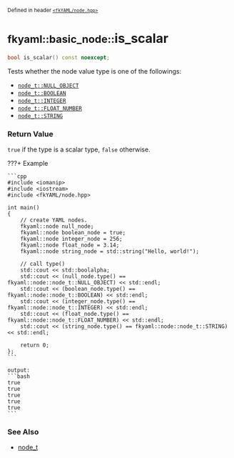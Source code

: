 <small>Defined in header [`<fkYAML/node.hpp>`](https://github.com/fktn-k/fkYAML/blob/develop/include/fkYAML/node.hpp)</small>

# <small>fkyaml::basic_node::</small>is_scalar

```cpp
bool is_scalar() const noexcept;
```

Tests whether the node value type is one of the followings:  
* [`node_t::NULL_OBJECT`](node_t.md)
* [`node_t::BOOLEAN`](node_t.md)
* [`node_t::INTEGER`](node_t.md)
* [`node_t::FLOAT_NUMBER`](node_t.md)
* [`node_t::STRING`](node_t.md)

### **Return Value**

`true` if the type is a scalar type, `false` otherwise.  

???+ Example

    ```cpp
    #include <iomanip>
    #include <iostream>
    #include <fkYAML/node.hpp>

    int main()
    {
        // create YAML nodes.
        fkyaml::node null_node;
        fkyaml::node boolean_node = true;
        fkyaml::node integer_node = 256;
        fkyaml::node float_node = 3.14;
        fkyaml::node string_node = std::string("Hello, world!");

        // call type()
        std::cout << std::boolalpha;
        std::cout << (null_node.type() == fkyaml::node::node_t::NULL_OBJECT) << std::endl;
        std::cout << (boolean_node.type() == fkyaml::node::node_t::BOOLEAN) << std::endl;
        std::cout << (integer_node.type() == fkyaml::node::node_t::INTEGER) << std::endl;
        std::cout << (float_node.type() == fkyaml::node::node_t::FLOAT_NUMBER) << std::endl;
        std::cout << (string_node.type() == fkyaml::node::node_t::STRING) << std::endl;

        return 0;
    };
    ```

    output:
    ```bash
    true
    true
    true
    true
    true
    ```

### **See Also**

* [node_t](node_t.md)
